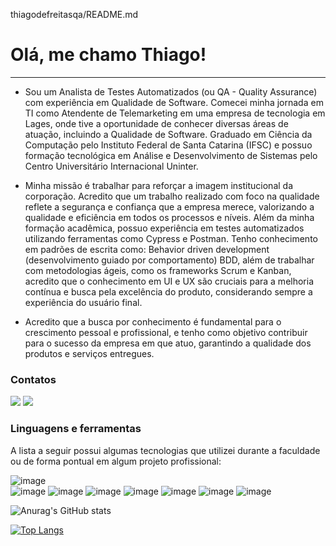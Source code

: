 thiagodefreitasqa/README.md
# Olá, me chamo Thiago!
___

- Sou um Analista de Testes Automatizados (ou QA - Quality Assurance) com experiência em Qualidade de Software. Comecei minha jornada em TI como Atendente de Telemarketing em uma empresa de tecnologia em Lages, onde tive a oportunidade de conhecer diversas áreas de atuação, incluindo a Qualidade de Software. Graduado em Ciência da Computação pelo Instituto Federal de Santa Catarina (IFSC) e possuo formação tecnológica em Análise e Desenvolvimento de Sistemas pelo Centro Universitário Internacional Uninter.

- Minha missão é trabalhar para reforçar a imagem institucional da corporação. Acredito que um trabalho realizado com foco na qualidade reflete a segurança e confiança que a empresa merece, valorizando a qualidade e eficiência em todos os processos e níveis. Além da minha formação acadêmica, possuo experiência em testes automatizados utilizando ferramentas como Cypress e Postman. Tenho conhecimento em padrões de escrita como: Behavior driven development (desenvolvimento guiado por comportamento) BDD, além de trabalhar com metodologias ágeis, como os frameworks Scrum e Kanban, acredito que o conhecimento em UI e UX são cruciais para a melhoria contínua e busca pela excelência do produto, considerando sempre a experiência do usuário final.

- Acredito que a busca por conhecimento é fundamental para o crescimento pessoal e profissional, e tenho como objetivo contribuir para o sucesso da empresa em que atuo, garantindo a qualidade dos produtos e serviços entregues.


### Contatos

<p align="center">

<a href="https://www.linkedin.com/in/thiagodefreitasqa/" target="_blank"><img src="https://img.shields.io/badge/LinkedIn-0077B5?style=for-the-badge&logo=linkedin&logoColor=white"></a> <a href="https://www.instagram.com/thiagogarciafreitas/" target="_blank"><img src="https://img.shields.io/badge/Instagram-E4405F?style=for-the-badge&logo=instagram&logoColor=white"></a>
</p>

### Linguagens e ferramentas

A lista a seguir possui algumas tecnologias que utilizei durante a faculdade ou de forma pontual em algum projeto profissional:

<p align="center">

![image](https://img.shields.io/badge/VSCode-430098?style=for-the-badge&logo=heroku&logoColor=white)  
![image](https://img.shields.io/badge/Cypress-430048?style=for-the-badge&logo=heroku&logoColor=white)
![image](https://img.shields.io/badge/Postman-430048?style=for-the-badge&logo=heroku&logoColor=orange)
![image](https://img.shields.io/badge/JavaScript-323330?style=for-the-badge&logo=javascript&logoColor=F7DF1E) 
![image](https://img.shields.io/badge/PHP-777BB4?style=for-the-badge&logo=php&logoColor=white) 
![image](https://img.shields.io/badge/Laravel-FF2D20?style=for-the-badge&logo=laravel&logoColor=white)
![image](https://img.shields.io/badge/Bootstrap-563D7C?style=for-the-badge&logo=bootstrap&logoColor=white)
![image](https://img.shields.io/badge/MySQL-00000F?style=for-the-badge&logo=mysql&logoColor=white)
  
![Anurag's GitHub stats](https://github-readme-stats.vercel.app/api?username=thiagodefreitasqa&theme=dracula&count_private=true&hide_border=true&show_icons=true)

[![Top Langs](https://github-readme-stats.vercel.app/api/top-langs/?username=thiagodefreitasqa&layout=compact&count_private=true&show_icons=true&theme=dracula)](https://github.com/thiagodefreitasqa)
